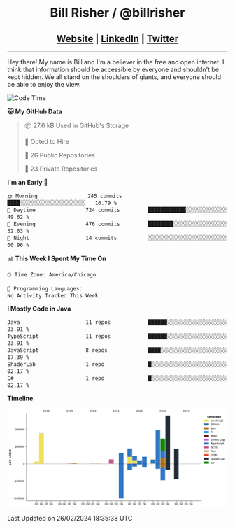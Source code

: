 
<h1 align="center">
    Bill Risher / @billrisher <br />
</h1>
<h2 align="center">
    <a href="https://billrisher.com">Website</a> | <a href="https://linkedin.com/in/william-risher">LinkedIn</a> | <a href="https://twitter.com/billrisher_">Twitter</a> 
 </h2>

---

Hey there! My name is Bill and I'm a believer in the free and open internet. 
I think that information should be accessible by everyone and shouldn't be kept hidden. 
We all stand on the shoulders of giants, and everyone should be able to enjoy the view.

<!--START_SECTION:waka-->
![Code Time](http://img.shields.io/badge/Code%20Time-232%20hrs%2046%20mins-blue)

**🐱 My GitHub Data** 

> 📦 27.6 kB Used in GitHub's Storage 
 > 
> 💼 Opted to Hire
 > 
> 📜 26 Public Repositories 
 > 
> 🔑 23 Private Repositories 
 > 
**I'm an Early 🐤** 

```text
🌞 Morning                245 commits         ████░░░░░░░░░░░░░░░░░░░░░   16.79 % 
🌆 Daytime                724 commits         ████████████░░░░░░░░░░░░░   49.62 % 
🌃 Evening                476 commits         ████████░░░░░░░░░░░░░░░░░   32.63 % 
🌙 Night                  14 commits          ░░░░░░░░░░░░░░░░░░░░░░░░░   00.96 % 
```


📊 **This Week I Spent My Time On** 

```text
🕑︎ Time Zone: America/Chicago

💬 Programming Languages: 
No Activity Tracked This Week
```

**I Mostly Code in Java** 

```text
Java                     11 repos            ██████░░░░░░░░░░░░░░░░░░░   23.91 % 
TypeScript               11 repos            ██████░░░░░░░░░░░░░░░░░░░   23.91 % 
JavaScript               8 repos             ████░░░░░░░░░░░░░░░░░░░░░   17.39 % 
ShaderLab                1 repo              █░░░░░░░░░░░░░░░░░░░░░░░░   02.17 % 
C#                       1 repo              █░░░░░░░░░░░░░░░░░░░░░░░░   02.17 % 
```



**Timeline**

![Lines of Code chart](https://raw.githubusercontent.com/billrisher/billrisher/main/assets/bar_graph.png)


 Last Updated on 26/02/2024 18:35:38 UTC
<!--END_SECTION:waka-->
